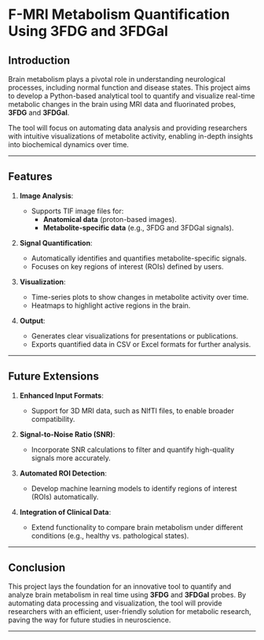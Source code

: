 # **F-MRI Metabolism Quantification Using 3FDG and 3FDGal**

## **Introduction**
Brain metabolism plays a pivotal role in understanding neurological processes, including normal function and disease states. This project aims to develop a Python-based analytical tool to quantify and visualize real-time metabolic changes in the brain using MRI data and fluorinated probes, **3FDG** and **3FDGal**.

The tool will focus on automating data analysis and providing researchers with intuitive visualizations of metabolite activity, enabling in-depth insights into biochemical dynamics over time.

---

## **Features**
1. **Image Analysis**:
   - Supports TIF image files for:
     - **Anatomical data** (proton-based images).
     - **Metabolite-specific data** (e.g., 3FDG and 3FDGal signals).

2. **Signal Quantification**:
   - Automatically identifies and quantifies metabolite-specific signals.
   - Focuses on key regions of interest (ROIs) defined by users.

3. **Visualization**:
   - Time-series plots to show changes in metabolite activity over time.
   - Heatmaps to highlight active regions in the brain.

4. **Output**:
   - Generates clear visualizations for presentations or publications.
   - Exports quantified data in CSV or Excel formats for further analysis.

---

## **Future Extensions**
1. **Enhanced Input Formats**:
   - Support for 3D MRI data, such as NIfTI files, to enable broader compatibility.

2. **Signal-to-Noise Ratio (SNR)**:
   - Incorporate SNR calculations to filter and quantify high-quality signals more accurately.

3. **Automated ROI Detection**:
   - Develop machine learning models to identify regions of interest (ROIs) automatically.

4. **Integration of Clinical Data**:
   - Extend functionality to compare brain metabolism under different conditions (e.g., healthy vs. pathological states).

---

## **Conclusion**
This project lays the foundation for an innovative tool to quantify and analyze brain metabolism in real time using **3FDG** and **3FDGal** probes. By automating data processing and visualization, the tool will provide researchers with an efficient, user-friendly solution for metabolic research, paving the way for future studies in neuroscience.

---

